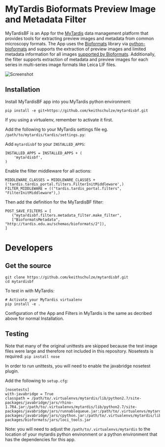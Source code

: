 # MyTardis Bioformats Preview Image and Metadata Filter

MyTardisBF is an App for the [MyTardis](https://github.com/mytardis/mytardis) data management platform that provides tools for extracting preview images and metadata from common microscopy formats. The App uses the [Bioformats](http://www.openmicroscopy.org/site/products/bio-formats) library via [python-bioformats](https://github.com/CellProfiler/python-bioformats) and supports the extraction of preview images and limited metadata information for all images [supported by Bioformats](http://www.openmicroscopy.org/site/support/bio-formats5.1/supported-formats.html). Additionally, the filter supports extraction of metadata and preview images for each series in multi-series image formats like Leica LIF files.

![Screenshot](https://dl.dropboxusercontent.com/u/6648609/MyTardisBF.png)

## Installation
Install MyTardisBF app into you MyTardis python environment:

`pip install -e git+https://github.com/keithschulze/mytardisbf.git`

If you using a virtualenv, remember to activate it first.

Add the following to your MyTardis settings file eg. `/path/to/mytardis/tardis/settings.py`:

Add `mytardisbf` to your `INSTALLED_APPS`:

```
INSTALLED_APPS = INSTALLED_APPS + (
    'mytardisbf',
)
```

Enable the filter middleware for all actions:

```
MIDDLEWARE_CLASSES = MIDDLEWARE_CLASSES + ('tardis.tardis_portal.filters.FilterInitMiddleware',)
FILTER_MIDDLEWARE = (("tardis.tardis_portal.filters", "FilterInitMiddleware"),)
```

Then add the definition for the MyTardisBF filter:

```
POST_SAVE_FILTERS = [
   ("mytardisbf.filters.metadata_filter.make_filter",
   ["BioformatsMetadata", "http://tardis.edu.au/schemas/bioformats/2"]),
]
```

# Developers
## Get the source
```
git clone https://github.com/keithschulze/mytardisbf.git
cd mytardisbf
```

To test in with MyTardis:
```
# Activate your MyTardis virtualenv
pip install -e .
```

Configuration of the App and Filters in MyTardis is the same as decribed above for normal Installation.

## Testing
Note that many of the original unittests are skipped because the test image files were large and therefore not included in this repository. Nosetests is required: `pip install nose`

In order to run unittests, you will need to enable the javabridge nosetest plugin.

Add the following to `setup.cfg`:

```
[nosetests]
with-javabridge = True
classpath = /path/to/.virtualenvs/mytardis/lib/python2.7/site-packages/javabridge/jars/rhino-1.7R4.jar:/path/to/.virtualenvs/mytardis/lib/python2.7/site-packages/javabridge/jars/runnablequeue.jar:/path/to/.virtualenvs/mytardis/lib/python2.7/site-packages/javabridge/jars/cpython.jar:/path/to/.virtualenvs/mytardis/lib/python2.7/site-packages/bioformats/jars/loci_tools.jar
```
Note: you will need to adjust the `/path/to/.virtualenvs/mytardis` to the location of your mytardis python environment or a python environment that has the dependencies for this app.